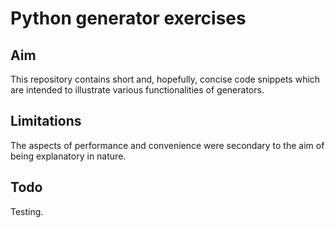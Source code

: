 # Python generator exercises

## Aim

This repository contains short and, hopefully, concise code snippets which are intended to illustrate various functionalities of generators.

## Limitations

The aspects of performance and convenience were secondary to the aim of being explanatory in nature.

## Todo

Testing.
